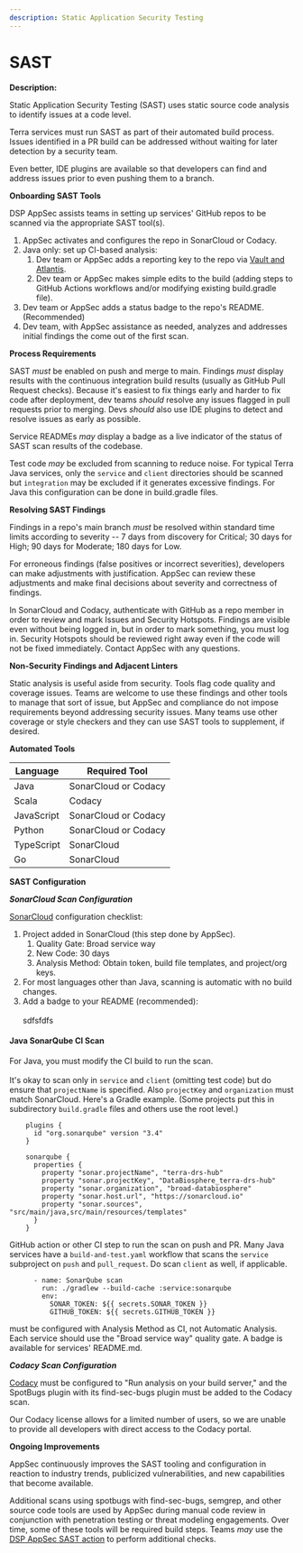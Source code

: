 ```yaml
---
description: Static Application Security Testing
---
```


# SAST

**Description:**

Static Application Security Testing (SAST) uses static source code analysis to identify issues at a code level.

Terra services must run SAST as part of their automated build process. Issues identified in a PR build can be addressed without waiting for later detection by a security team.

Even better, IDE plugins are available so that developers can find and address issues prior to even pushing them to a branch.

**Onboarding SAST Tools**

DSP AppSec assists teams in setting up services' GitHub repos to be scanned via the appropriate SAST tool(s).

1. AppSec activates and configures the repo in SonarCloud or Codacy.
2. Java only: set up CI-based analysis:
   1. Dev team or AppSec adds a reporting key to the repo via [Vault and Atlantis](https://docs.google.com/document/d/1JbjV4xjAlSOuZY-2bInatl4av3M-y\_LmHQkLYyISYns).
   2. Dev team or AppSec makes simple edits to the build (adding steps to GitHub Actions workflows and/or modifying existing build.gradle file).
3. Dev team or AppSec adds a status badge to the repo's README. (Recommended)
4. Dev team, with AppSec assistance as needed, analyzes and addresses initial findings the come out of the first scan.

**Process Requirements**

SAST _must_ be enabled on push and merge to main. Findings _must_ display results with the continuous integration build results (usually as GitHub Pull Request checks). Because it's easiest to fix things early and harder to fix code after deployment, dev teams _should_ resolve any issues flagged in pull requests prior to merging. Devs _should_ also use IDE plugins to detect and resolve issues as early as possible.

Service READMEs _may_ display a badge as a live indicator of the status of SAST scan results of the codebase.

Test code _may_ be excluded from scanning to reduce noise. For typical Terra Java services, only the `service` and `client` directories should be scanned but `integration` may be excluded if it generates excessive findings. For Java this configuration can be done in build.gradle files.

**Resolving SAST Findings**

Findings in a repo's main branch _must_ be resolved within standard time limits according to severity -- 7 days from discovery for Critical; 30 days for High; 90 days for Moderate; 180 days for Low.

For erroneous findings (false positives or incorrect severities), developers can make adjustments with justification. AppSec can review these adjustments and make final decisions about severity and correctness of findings.

In SonarCloud and Codacy, authenticate with GitHub as a repo member in order to review and mark Issues and Security Hotspots. Findings are visible even without being logged in, but in order to mark something, you must log in. Security Hotspots should be reviewed right away even if the code will not be fixed immediately. Contact AppSec with any questions.&#x20;

**Non-Security Findings and Adjacent Linters**

Static analysis is useful aside from security. Tools flag code quality and coverage issues. Teams are welcome to use these findings and other tools to manage that sort of issue, but AppSec and compliance do not impose requirements beyond addressing security issues. Many teams use other coverage or style checkers and they can use SAST tools to supplement, if desired.

**Automated Tools**

| Language   | Required Tool        |
| ---------- | -------------------- |
| Java       | SonarCloud or Codacy |
| Scala      | Codacy               |
| JavaScript | SonarCloud or Codacy |
| Python     | SonarCloud or Codacy |
| TypeScript | SonarCloud           |
| Go         | SonarCloud           |

**SAST Configuration**

_**SonarCloud Scan Configuration**_

[SonarCloud](https://sonarcloud.io) configuration checklist:

1. Project added in SonarCloud (this step done by AppSec).
   1. Quality Gate: Broad service way
   2. New Code: 30 days
   3. Analysis Method: Obtain token, build file templates, and project/org keys.
2. For most languages other than Java, scanning is automatic with no build changes.&#x20;
3. Add a badge to your README (recommended): \
   \
   sdfsfdfs

#### Java SonarQube CI Scan

For Java, you must modify the CI build to run the scan. \
\
It's okay to scan only in `service` and `client` (omitting test code) but do ensure that `projectName` is specified. Also `projectKey` and `organization` must match SonarCloud. Here's a Gradle example. (Some projects put this in subdirectory `build.gradle` files and others use the root level.)

```clike
    plugins {
      id "org.sonarqube" version "3.4"
    }

    sonarqube {
      properties {
        property "sonar.projectName", "terra-drs-hub"
        property "sonar.projectKey", "DataBiosphere_terra-drs-hub"
        property "sonar.organization", "broad-databiosphere"
        property "sonar.host.url", "https://sonarcloud.io"
        property "sonar.sources", "src/main/java,src/main/resources/templates"
      }
    }
```

GitHub action or other CI step to run the scan on push and PR. Many Java services have a `build-and-test.yaml` workflow that scans the `service` subproject on `push` and `pull_request`. Do scan `client` as well, if applicable.

```
      - name: SonarQube scan
        run: ./gradlew --build-cache :service:sonarqube
        env:
          SONAR_TOKEN: ${{ secrets.SONAR_TOKEN }}
          GITHUB_TOKEN: ${{ secrets.GITHUB_TOKEN }}
```

must be configured with Analysis Method as CI, not Automatic Analysis. Each service should use the "Broad service way" quality gate. A badge is available for services' README.md.

_**Codacy Scan Configuration**_

[Codacy](https://app.codacy.com) must be configured to "Run analysis on your build server," and the SpotBugs plugin with its find-sec-bugs plugin must be added to the Codacy scan.

Our Codacy license allows for a limited number of users, so we are unable to provide all developers with direct access to the Codacy portal.

**Ongoing Improvements**

AppSec continuously improves the SAST tooling and configuration in reaction to industry trends, publicized vulnerabilities, and new capabilities that become available.

Additional scans using spotbugs with find-sec-bugs, semgrep, and other source code tools are used by AppSec during manual code review in conjunction with penetration testing or threat modeling engagements. Over time, some of these tools will be required build steps. Teams _may_ use the [DSP AppSec SAST action](https://github.com/broadinstitute/dsp-appsec-sast) to perform additional checks.
